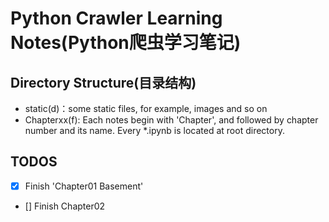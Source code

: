 # Python Crawler Learning Notes(Python爬虫学习笔记)

## Directory Structure(目录结构)

- static(d)：some static files, for example, images and so on
- Chapterxx(f): Each notes begin with 'Chapter', and followed by chapter number and its name. Every *.ipynb is located at root directory.

## TODOS

- [x] Finish 'Chapter01 Basement'
- [] Finish Chapter02 
